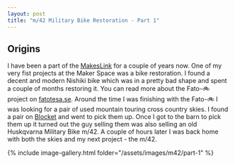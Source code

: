 ```yaml
---
layout: post
title: "m/42 Military Bike Restoration - Part 1"
---
```


## Origins
I have been a part of the [MakesLink](https://makerslink.se/) for a couple of years now. One of my very fist projects at the Maker Space was a bike restoration. I found a decent and modern Nishiki bike which was in a pretty bad shape and spent a couple of months restoring it. You can read more about the Fato-🚲 project on [fatotesa.se](https://fatotesa.se/2022/12/02/Fato-bike.html). Around the time I was finishing with the Fato-🚲 I was looking for a pair of used mountain touring cross country skies. I found a pair on [Blocket](https://blocket.se) and went to pick them up. Once I got to the barn to pick them up it turned out the guy selling them was also selling an old Huskqvarna Military Bike m/42. A couple of hours later I was back home with both the skies and my next project - the m/42.

{% include image-gallery.html folder="/assets/images/m42/part-1" %}
